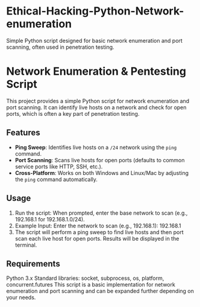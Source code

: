 # Ethical-Hacking-Python-Network-enumeration
Simple Python script designed for basic network enumeration and port scanning, often used in penetration testing.
# Network Enumeration & Pentesting Script

This project provides a simple Python script for network enumeration and port scanning. It can identify live hosts on a network and check for open ports, which is often a key part of penetration testing.

## Features
- **Ping Sweep**: Identifies live hosts on a `/24` network using the `ping` command.
- **Port Scanning**: Scans live hosts for open ports (defaults to common service ports like HTTP, SSH, etc.).
- **Cross-Platform**: Works on both Windows and Linux/Mac by adjusting the `ping` command automatically.

## Usage
1. Run the script:
   When prompted, enter the base network to scan (e.g., 192.168.1 for 192.168.1.0/24).
2. Example Input:
   Enter the network to scan (e.g., 192.168.1): 192.168.1
3. The script will perform a ping sweep to find live hosts and then port scan each live host for open ports. Results will be displayed in the terminal.

## Requirements
Python 3.x
Standard libraries: socket, subprocess, os, platform, concurrent.futures
This script is a basic implementation for network enumeration and port scanning and can be expanded further depending on your needs.
